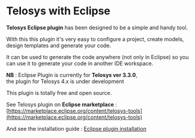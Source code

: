 # Telosys with Eclipse

**Telosys Eclipse plugin** has been designed to be a simple and handy tool.

With this this plugin it's very easy to configure a project, create models, design templates and generate your code.

It can be used to generate the code anywhere (not only in Eclipse) so you can use it to generate your code in another IDE workspace.

**NB** : Eclipse Plugin is currently for **Telosys ver 3.3.0**, \
the plugin for Telosys 4.x is under development

This plugin is totally free and open source.

See Telosys plugin on **Eclipse marketplace** : \
&#x20;[https://marketplace.eclipse.org/content/telosys-tools](https://marketplace.eclipse.org/content/telosys-tools)

And see the installation guide : [Eclipse plugin installation](eclipse-plugin-installation.md)

